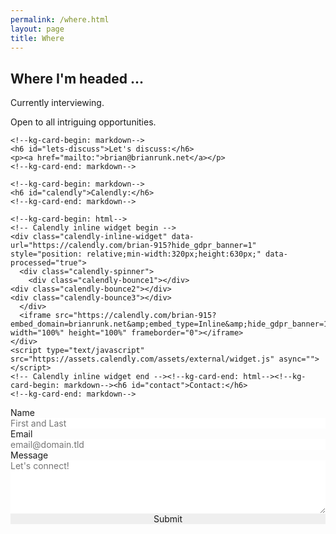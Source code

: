 ```yaml
---
permalink: /where.html
layout: page
title: Where
---
```


<article class="content">
  <h1 class="content-title">Where I'm headed ...</h1>
  <section class="content-body load-external-scripts">
    <p>Currently interviewing.</p>
    <p>Open to all intriguing opportunities.</p>

    <!--kg-card-begin: markdown-->
    <h6 id="lets-discuss">Let's discuss:</h6>
    <p><a href="mailto:">brian@brianrunk.net</a></p>
    <!--kg-card-end: markdown-->

    <!--kg-card-begin: markdown-->
    <h6 id="calendly">Calendly:</h6>
    <!--kg-card-end: markdown-->

    <!--kg-card-begin: html-->
    <!-- Calendly inline widget begin -->
    <div class="calendly-inline-widget" data-url="https://calendly.com/brian-915?hide_gdpr_banner=1" style="position: relative;min-width:320px;height:630px;" data-processed="true">
      <div class="calendly-spinner">
        <div class="calendly-bounce1"></div>
	<div class="calendly-bounce2"></div>
	<div class="calendly-bounce3"></div>
      </div>
      <iframe src="https://calendly.com/brian-915?embed_domain=brianrunk.net&amp;embed_type=Inline&amp;hide_gdpr_banner=1" width="100%" height="100%" frameborder="0"></iframe>
    </div>
    <script type="text/javascript" src="https://assets.calendly.com/assets/external/widget.js" async=""></script>
    <!-- Calendly inline widget end --><!--kg-card-end: html--><!--kg-card-begin: markdown--><h6 id="contact">Contact:</h6>
    <!--kg-card-end: markdown-->

   <!--kg-card-begin: html-->
   <form id="fs-frm" name="simple-contact-form" accept-charset="utf-8" action="https://formspree.io/f/meqdlgky" method="post">
     <fieldset id="fs-frm-inputs">
       <label for="full-name">Name</label>
       <input type="text" name="name" id="full-name" placeholder="First and Last" required="">
       <label for="email-address">Email</label>
       <input type="email" name="_replyto" id="email-address" placeholder="email@domain.tld" required="">
       <label for="message">Message</label>
       <textarea rows="5" name="message" id="message" placeholder="Let's connect!" required=""></textarea>
       <input type="hidden" name="_subject" id="email-subject" value="Brian Runk .Net Contact Form Message">
       <div data-lastpass-icon-root="true" style="position: relative !important; height: 0px !important; width: 0px !important; float: left !important;"></div>
    </fieldset>
    <input type="submit" value="Submit">
    </form>
    <style>/* reset */
				  #fs-frm input,
				  #fs-frm select,
				  #fs-frm textarea,
				  #fs-frm fieldset,
				  #fs-frm optgroup,
				  #fs-frm label,
				  #fs-frm #card-element:disabled {
				    font-family: inherit;
				    font-size: 100%;
				    color: inherit;
				    border: none;
				    border-radius: 0;
				    display: block;
				    width: 100%;
				    padding: 0;
				    margin: 0;
				    -webkit-appearance: none;
				    -moz-appearance: none;
				  }


				/* border, padding, margin, width */
				#fs-frm input,						
				#fs-frm select,
				#fs-frm textarea,
				#fs-frm #card-element {
				  border: 1px solid rgba(0,0,0,0.2);
				  background-color: rgba(255,255,255,0.9);
				  padding: .75em 1rem;
				  margin-bottom: 1.5rem;
				}
				#fs-frm input:focus,
				#fs-frm select:focus,
				#fs-frm textarea:focus {
	 			  background-color: white;
	    			  outline-style: solid;
	      			  outline-width: thin;
	        		  outline-color: gray;
		  		  outline-offset: -1px;
		  		}
		  		#fs-frm [type="text"],
		  		#fs-frm [type="email"] {
		    		  width: 100%;
		    		}
				#fs-frm [type="button"],
		    		#fs-frm [type="submit"],
		    		#fs-frm [type="reset"] {
		      		  width: auto;
		        	  cursor: pointer;
			  	  -webkit-appearance: button;
			    	  -moz-appearance: button;
			      	  appearance: button;
			        }
				#fs-frm [type="button"]:focus,
			      	#fs-frm [type="submit"]:focus,
			      	#fs-frm [type="reset"]:focus {
			          outline: none;
				}
				#fs-frm [type="submit"],
				#fs-frm [type="reset"] {
				  margin-bottom: 0;
				}
				#fs-frm select {
				  text-transform: none;
				}
    </style>
    <!--kg-card-end: html-->
    </section>
</article>